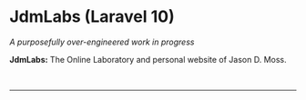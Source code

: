 # JdmLabs (Laravel 10)
_A purposefully over-engineered work in progress_

**JdmLabs:** The Online Laboratory and personal website of Jason D. Moss.

<br><hr><br>
